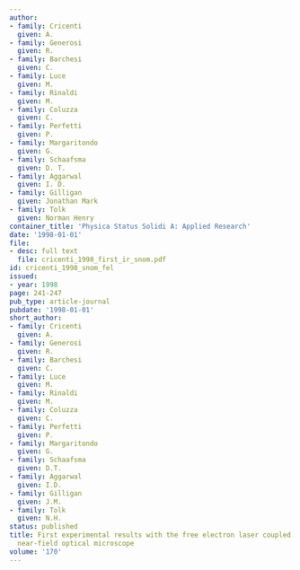 ```yaml
---
author:
- family: Cricenti
  given: A.
- family: Generosi
  given: R.
- family: Barchesi
  given: C.
- family: Luce
  given: M.
- family: Rinaldi
  given: M.
- family: Coluzza
  given: C.
- family: Perfetti
  given: P.
- family: Margaritondo
  given: G.
- family: Schaafsma
  given: D. T.
- family: Aggarwal
  given: I. D.
- family: Gilligan
  given: Jonathan Mark
- family: Tolk
  given: Norman Henry
container_title: 'Physica Status Solidi A: Applied Research'
date: '1998-01-01'
file:
- desc: full text
  file: cricenti_1998_first_ir_snom.pdf
id: cricenti_1998_snom_fel
issued:
- year: 1998
page: 241-247
pub_type: article-journal
pubdate: '1998-01-01'
short_author:
- family: Cricenti
  given: A.
- family: Generosi
  given: R.
- family: Barchesi
  given: C.
- family: Luce
  given: M.
- family: Rinaldi
  given: M.
- family: Coluzza
  given: C.
- family: Perfetti
  given: P.
- family: Margaritondo
  given: G.
- family: Schaafsma
  given: D.T.
- family: Aggarwal
  given: I.D.
- family: Gilligan
  given: J.M.
- family: Tolk
  given: N.H.
status: published
title: First experimental results with the free electron laser coupled to a scanning
  near-field optical microscope
volume: '170'
---
```


